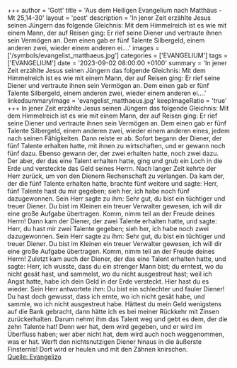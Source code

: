 +++
author = 'Gott'
title = 'Aus dem Heiligen Evangelium nach Matthäus - Mt 25,14-30'
layout = 'post'
description = 'In jener Zeit erzählte Jesus seinen Jüngern das folgende Gleichnis: Mit dem Himmelreich ist es wie mit einem Mann, der auf Reisen ging: Er rief seine Diener und vertraute ihnen sein Vermögen an. Dem einen gab er fünf Talente Silbergeld, einem anderen zwei, wieder einem anderen ei....'
images = ['/symbols/evangelist_matthaeus.jpg']
categories = ['EVANGELIUM']
tags = ['EVANGELIUM']
date = '2023-09-02 08:00:00 +0100'
summary = 'In jener Zeit erzählte Jesus seinen Jüngern das folgende Gleichnis: Mit dem Himmelreich ist es wie mit einem Mann, der auf Reisen ging: Er rief seine Diener und vertraute ihnen sein Vermögen an. Dem einen gab er fünf Talente Silbergeld, einem anderen zwei, wieder einem anderen ei....'
linkedsummaryImage = 'evangelist_matthaeus.jpg'
keepImageRatio = 'true'
+++
In jener Zeit erzählte Jesus seinen Jüngern das folgende Gleichnis: Mit dem Himmelreich ist es wie mit einem Mann, der auf Reisen ging: Er rief seine Diener und vertraute ihnen sein Vermögen an.
Dem einen gab er fünf Talente Silbergeld, einem anderen zwei, wieder einem anderen eines, jedem nach seinen Fähigkeiten.<!--more--> Dann reiste er ab.
Sofort begann der Diener, der fünf Talente erhalten hatte, mit ihnen zu wirtschaften, und er gewann noch fünf dazu.
Ebenso gewann der, der zwei erhalten hatte, noch zwei dazu.
Der aber, der das eine Talent erhalten hatte, ging und grub ein Loch in die Erde und versteckte das Geld seines Herrn.
Nach langer Zeit kehrte der Herr zurück, um von den Dienern Rechenschaft zu verlangen.
Da kam der, der die fünf Talente erhalten hatte, brachte fünf weitere und sagte: Herr, fünf Talente hast du mir gegeben; sieh her, ich habe noch fünf dazugewonnen.
Sein Herr sagte zu ihm: Sehr gut, du bist ein tüchtiger und treuer Diener. Du bist im Kleinen ein treuer Verwalter gewesen, ich will dir eine große Aufgabe übertragen. Komm, nimm teil an der Freude deines Herrn!
Dann kam der Diener, der zwei Talente erhalten hatte, und sagte: Herr, du hast mir zwei Talente gegeben; sieh her, ich habe noch zwei dazugewonnen.
Sein Herr sagte zu ihm: Sehr gut, du bist ein tüchtiger und treuer Diener. Du bist im Kleinen ein treuer Verwalter gewesen, ich will dir eine große Aufgabe übertragen. Komm, nimm teil an der Freude deines Herrn!
Zuletzt kam auch der Diener, der das eine Talent erhalten hatte, und sagte: Herr, ich wusste, dass du ein strenger Mann bist; du erntest, wo du nicht gesät hast, und sammelst, wo du nicht ausgestreut hast;
weil ich Angst hatte, habe ich dein Geld in der Erde versteckt. Hier hast du es wieder.
Sein Herr antwortete ihm: Du bist ein schlechter und fauler Diener! Du hast doch gewusst, dass ich ernte, wo ich nicht gesät habe, und sammle, wo ich nicht ausgestreut habe.
Hättest du mein Geld wenigstens auf die Bank gebracht, dann hätte ich es bei meiner Rückkehr mit Zinsen zurückerhalten.
Darum nehmt ihm das Talent weg und gebt es dem, der die zehn Talente hat!
Denn wer hat, dem wird gegeben, und er wird im Überfluss haben; wer aber nicht hat, dem wird auch noch weggenommen, was er hat.
Werft den nichtsnutzigen Diener hinaus in die äußerste Finsternis! Dort wird er heulen und mit den Zähnen knirschen.<br> [Quelle: Evangelizo](https://evangeliumtagfuertag.org/DE/gospel)